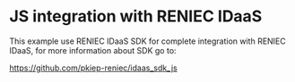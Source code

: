 # JS integration with RENIEC IDaaS
This example use RENIEC IDaaS SDK for complete integration with RENIEC IDaaS, for more information about SDK go to:

https://github.com/pkiep-reniec/idaas_sdk_js